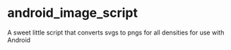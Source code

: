 # android_image_script
A sweet little script that converts svgs to pngs for all densities for use with Android
